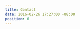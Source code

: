 ```yaml
---
title: Contact
date: 2016-02-26 17:27:00 -08:00
position: 6
---
```


<div class="typeform-widget" data-url="https://wayfarelabs.typeform.com/to/e0PimC" style="width: 100%; height: 500px;" > </div> <script> (function() { var qs,js,q,s,d=document, gi=d.getElementById, ce=d.createElement, gt=d.getElementsByTagName, id="typef_orm", b="https://embed.typeform.com/"; if(!gi.call(d,id)) { js=ce.call(d,"script"); js.id=id; js.src=b+"embed.js"; q=gt.call(d,"script")[0]; q.parentNode.insertBefore(js,q) } })() </script></div>